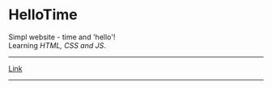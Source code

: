 # HelloTime
Simpl website - time and 'hello'! 
<br>
Learning *HTML, CSS and JS*.
***
[Link](https://golovanovalex.github.io/HelloTime/)
***
